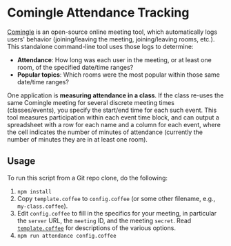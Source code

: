 # Comingle Attendance Tracking

[Comingle](https://github.com/edemaine/comingle/) is an open-source online
meeting tool, which automatically logs users' behavior (joining/leaving the
meeting, joining/leaving rooms, etc.).
This standalone command-line tool uses those logs to determine:

* **Attendance**: How long was each user in the meeting, or at least one room,
  of the specified date/time ranges?
* **Popular topics**:
  Which rooms were the most popular within those same date/time ranges?

One application is **measuring attendance in a class**.  If the class re-uses
the same Comingle meeting for several discrete meeting times (classes/events),
you specify the start/end time for each such event.   This tool measures
participation within each event time block, and can output a spreadsheet with
a row for each name and a column for each event, where the cell indicates the
number of minutes of attendance (currently the number of minutes they are in
at least one room).

## Usage

To run this script from a Git repo clone, do the following:

1. `npm install`
2. Copy `template.coffee` to `config.coffee` (or some other filename, e.g.,
   `my-class.coffee`).
3. Edit `config.coffee` to fill in the specifics for your meeting,
   in particular the `server` URL, the `meeting` ID, and the meeting `secret`.
   Read [`template.coffee`](https://github.com/edemaine/comingle-attendance/blob/main/template.coffee)
   for descriptions of the various options.
4. `npm run attendance config.coffee`
